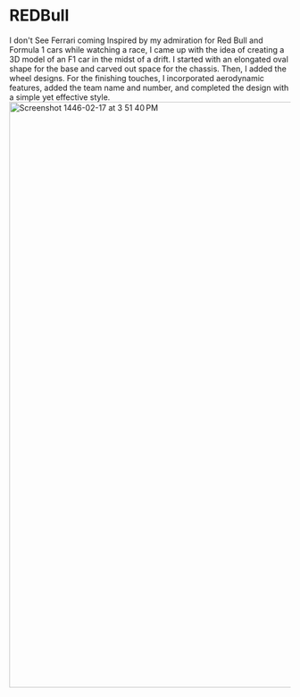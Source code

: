 # REDBull
I don't See Ferrari coming
Inspired by my admiration for Red Bull and Formula 1 cars while watching a race, I came up with the idea of creating a 3D model of an F1 car in the midst of a drift. I started with an elongated oval shape for the base and carved out space for the chassis. Then, I added the wheel designs. For the finishing touches, I incorporated aerodynamic features, added the team name and number, and completed the design with a simple yet effective style.
<img width="1050" alt="Screenshot 1446-02-17 at 3 51 40 PM" src="https://github.com/user-attachments/assets/84080094-3b40-4913-97c1-93dcb0db421c">
